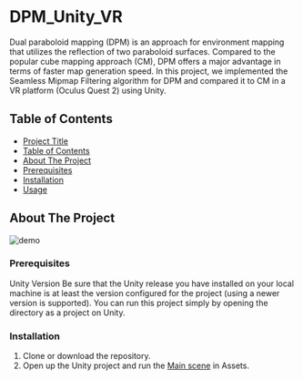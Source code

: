 # DPM_Unity_VR

Dual paraboloid mapping (DPM) is an approach for environment mapping that utilizes the reflection of two paraboloid surfaces. Compared to the popular cube mapping approach (CM), DPM offers a major advantage in terms of faster map generation speed. In this project, we implemented the Seamless Mipmap Filtering algorithm for DPM and compared it to CM in a VR platform (Oculus Quest 2) using Unity.

## Table of Contents

  - [Project Title](#DPM_Unity_VR)
  - [Table of Contents](#table-of-contents)
  - [About The Project](#about-the-project)
  - [Prerequisites](#prerequisites)
  - [Installation](#installation)
  - [Usage](#usage)


## About The Project

![demo](https://github.com/HeyMyFriends/DPM_Untiy_VR/blob/main/Demo.png)

### Prerequisites

Unity Version Be sure that the Unity release you have installed on your local machine is at least the version configured for the project (using a newer version is supported). You can run this project simply by opening the directory as a project on Unity.

### Installation

1. Clone or download the repository.
2. Open up the Unity project and run the [Main scene](https://github.com/HeyMyFriends/DPM_Untiy_VR/blob/main/Assets/Scenes/MainScene.unity) in Assets.





